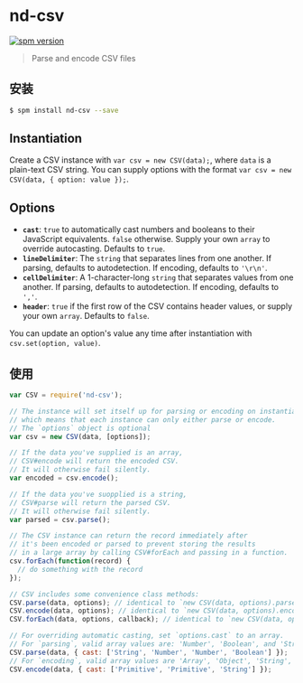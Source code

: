 # nd-csv

[![spm version](http://spm.crossjs.com/badge/nd-csv)](http://spm.crossjs.com/package/nd-csv)

> Parse and encode CSV files

## 安装

```bash
$ spm install nd-csv --save
```

Instantiation
-------------

Create a CSV instance with `var csv = new CSV(data);`, where `data` is a plain-text CSV string. You can supply options with the format `var csv = new CSV(data, { option: value });`.


Options
-------

- **`cast`**: `true` to automatically cast numbers and booleans to their JavaScript equivalents. `false` otherwise. Supply your own `array` to override autocasting. Defaults to `true`.
- **`lineDelimiter`**: The `string` that separates lines from one another. If parsing, defaults to autodetection. If encoding, defaults to `'\r\n'`.
- **`cellDelimiter`**: A 1-character-long `string` that separates values from one another. If parsing, defaults to autodetection. If encoding, defaults to `','`.
- **`header`**: `true` if the first row of the CSV contains header values, or supply your own `array`. Defaults to `false`.

You can update an option's value any time after instantiation with `csv.set(option, value)`.

## 使用

```javascript
var CSV = require('nd-csv');

// The instance will set itself up for parsing or encoding on instantiation,
// which means that each instance can only either parse or encode.
// The `options` object is optional
var csv = new CSV(data, [options]);

// If the data you've supplied is an array,
// CSV#encode will return the encoded CSV.
// It will otherwise fail silently.
var encoded = csv.encode();

// If the data you've suopplied is a string,
// CSV#parse will return the parsed CSV.
// It will otherwise fail silently.
var parsed = csv.parse();

// The CSV instance can return the record immediately after
// it's been encoded or parsed to prevent storing the results
// in a large array by calling CSV#forEach and passing in a function.
csv.forEach(function(record) {
  // do something with the record
});

// CSV includes some convenience class methods:
CSV.parse(data, options); // identical to `new CSV(data, options).parse()`
CSV.encode(data, options); // identical to `new CSV(data, options).encode()`
CSV.forEach(data, options, callback); // identical to `new CSV(data, options).forEach(callback)`

// For overriding automatic casting, set `options.cast` to an array.
// For `parsing`, valid array values are: 'Number', 'Boolean', and 'String'.
CSV.parse(data, { cast: ['String', 'Number', 'Number', 'Boolean'] });
// For `encoding`, valid array values are 'Array', 'Object', 'String', 'Null', and 'Primitive'.
CSV.encode(data, { cast: ['Primitive', 'Primitive', 'String'] });
```